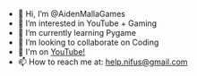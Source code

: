 - 👋 Hi, I’m @AidenMallaGames
- 👀 I’m interested in YouTube + Gaming
- 🌱 I’m currently learning Pygame
- 💞️ I’m looking to collaborate on Coding
- 🤩 I'm on <a href="https://www.youtube.com/channel/UC5Eownd4m3jNeUywXsfKNnQ">YouTube!</a>
- 📫 How to reach me at: help.nifus@gmail.com

<!---
AidenMallaGames/AidenMallaGames is a ✨ special ✨ repository because its `README.md` (this file) appears on your GitHub profile.
You can click the Preview link to take a look at your changes.
--->
